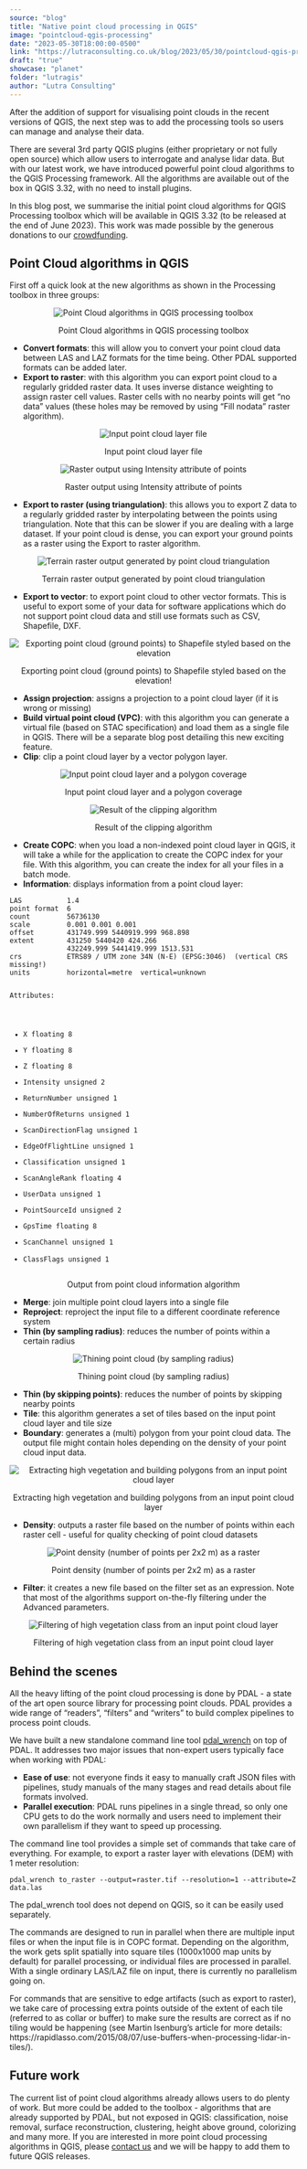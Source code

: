 ```yaml
---
source: "blog"
title: "Native point cloud processing in QGIS"
image: "pointcloud-qgis-processing"
date: "2023-05-30T18:00:00-0500"
link: "https://lutraconsulting.co.uk/blog/2023/05/30/pointcloud-qgis-processing/"
draft: "true"
showcase: "planet"
folder: "lutragis"
author: "Lutra Consulting"
---
```


<p>After the addition of support for visualising point clouds in the recent versions of QGIS, the next step was to add the processing tools so users can manage and analyse their data.</p>

<p>There are several 3rd party QGIS plugins (either proprietary or not fully open source) which allow users to interrogate and analyse lidar data. But with our latest work, we have introduced powerful point cloud algorithms to the QGIS Processing framework. All the algorithms are available out of the box in QGIS 3.32, with no need to install plugins.</p>

<p>In this blog post, we summarise the initial point cloud algorithms for QGIS Processing toolbox which will be available in QGIS 3.32 (to be released at the end of June 2023). This work was made possible by the generous donations to our <a href="https://www.lutraconsulting.co.uk/crowdfunding/pointcloud-processing-qgis/">crowdfunding</a>.</p>

<h2 id="point-cloud-algorithms-in-qgis">Point Cloud algorithms in QGIS</h2>

<p>First off a quick look at the new algorithms as shown in the Processing toolbox in three groups:</p>

<center>
  <p><img alt="Point Cloud algorithms in QGIS processing toolbox" src="https://lutraconsulting.co.uk/img/posts/pc3_processing_toolbox.png" title="Point Cloud algorithms in QGIS processing toolbox" /></p>
  Point Cloud algorithms in QGIS processing toolbox
</center>

<ul>
  <li><strong>Convert formats</strong>: this will allow you to convert your point cloud data between LAS and LAZ formats for the time being. Other PDAL supported formats can be added later.</li>
  <li><strong>Export to raster</strong>: with this algorithm you can export point cloud to a regularly gridded raster data. It uses inverse distance weighting to assign raster cell values. Raster cells with no nearby points will get “no data” values (these holes may be removed by using “Fill nodata” raster algorithm).</li>
</ul>

<center>
  <p><img alt="Input point cloud layer file" src="https://lutraconsulting.co.uk/img/posts/pc3_processing_input.png" title="Input point cloud layer file" /></p>
  Input point cloud layer file
  <p><img alt="Raster output using Intensity attribute of points" src="https://lutraconsulting.co.uk/img/posts/pc3_processing_intensity.png" title="Raster output using Intensity attribute of points" /></p>
  Raster output using Intensity attribute of points
</center>

<ul>
  <li><strong>Export to raster (using triangulation)</strong>: this allows you to export Z data to a regularly gridded raster by interpolating between the points using triangulation. Note that this can be slower if you are dealing with a large dataset. If your point cloud is dense, you can export your ground points as a raster using the Export to raster algorithm.</li>
</ul>

<center>
  <p><img alt="Terrain raster output generated by point cloud triangulation" src="https://lutraconsulting.co.uk/img/posts/pc3_processing_dtm.png" title="Terrain raster output generated by point cloud triangulation" /></p>
  Terrain raster output generated by point cloud triangulation
</center>

<ul>
  <li><strong>Export to vector</strong>: to export point cloud to other vector formats. This is useful to export some of your data for software applications which do not support point cloud data and still use formats such as CSV, Shapefile, DXF.</li>
</ul>

<center>
  <p><img alt="Exporting point cloud (ground points) to Shapefile styled based on the elevation" src="https://lutraconsulting.co.uk/img/posts/pc3_processing_pnt_vector.png" title="Exporting point cloud (ground points) to Shapefile styled based on the elevation" /></p>
  Exporting point cloud (ground points) to Shapefile styled based on the elevation!
</center>

<ul>
  <li><strong>Assign projection</strong>: assigns a projection to a point cloud layer (if it is wrong or missing)</li>
  <li><strong>Build virtual point cloud (VPC)</strong>: with this algorithm you can generate a virtual file (based on STAC specification) and load them as a single file in QGIS. There will be a separate blog post detailing this new exciting feature.</li>
  <li><strong>Clip</strong>: clip a point cloud layer by a vector polygon layer.</li>
</ul>

<center>
  <p><img alt="Input point cloud layer and a polygon coverage" src="https://lutraconsulting.co.uk/img/posts/pc3_processing_clipin.png" title="Input point cloud layer and a polygon coverage" /></p>
  Input point cloud layer and a polygon coverage
  <p><img alt="Result of the clipping algorithm" src="https://lutraconsulting.co.uk/img/posts/pc3_processing_clipout.png" title="Result of the clipping algorithm" /></p>
  Result of the clipping algorithm
</center>

<ul>
  <li><strong>Create COPC</strong>: when you load a non-indexed point cloud layer in QGIS, it will take a while for the application to create the COPC index for your file. With this algorithm, you can create the index for all your files in a batch mode.</li>
  <li><strong>Information</strong>: displays information from a point cloud layer:</li>
</ul>

<div class="highlighter-rouge"><div class="highlight"><pre class="highlight"><code>LAS           1.4
point format  6
count         56736130
scale         0.001 0.001 0.001
offset        431749.999 5440919.999 968.898
extent        431250 5440420 424.266
              432249.999 5441419.999 1513.531
crs           ETRS89 / UTM zone 34N (N-E) (EPSG:3046)  (vertical CRS missing!)
units         horizontal=metre  vertical=unknown

Attributes:
 - X floating 8
 - Y floating 8
 - Z floating 8
 - Intensity unsigned 2
 - ReturnNumber unsigned 1
 - NumberOfReturns unsigned 1
 - ScanDirectionFlag unsigned 1
 - EdgeOfFlightLine unsigned 1
 - Classification unsigned 1
 - ScanAngleRank floating 4
 - UserData unsigned 1
 - PointSourceId unsigned 2
 - GpsTime floating 8
 - ScanChannel unsigned 1
 - ClassFlags unsigned 1
</code></pre></div></div>
<center>
 <p>Output from point cloud information algorithm</p>
</center>

<ul>
  <li><strong>Merge</strong>: join multiple point cloud layers into a single file</li>
  <li><strong>Reproject</strong>: reproject the input file to a different coordinate reference system</li>
  <li><strong>Thin (by sampling radius)</strong>: reduces the number of points within a certain radius</li>
</ul>

<center>
  <p><img alt="Thining point cloud (by sampling radius)" src="https://lutraconsulting.co.uk/img/posts/pc3_processing_thinning.gif" title="Thining point cloud (by sampling radius)" /></p>
  Thining point cloud (by sampling radius)
</center>

<ul>
  <li><strong>Thin (by skipping points)</strong>: reduces the number of points by skipping nearby points</li>
  <li><strong>Tile</strong>: this algorithm generates a set of tiles based on the input point cloud layer and tile size</li>
  <li><strong>Boundary</strong>: generates a (multi) polygon from your point cloud data. The output file might contain holes depending on the density of your point cloud input data.</li>
</ul>

<center>
  <p><img alt="Extracting high vegetation and building polygons from an input point cloud layer" src="https://lutraconsulting.co.uk/img/posts/pc3_processing_boundary.png" title="Extracting high vegetation and building polygons from an input point cloud layer" /></p>
  Extracting high vegetation and building polygons from an input point cloud layer
</center>

<ul>
  <li><strong>Density</strong>: outputs a raster file based on the number of points within each raster cell - useful for quality checking of point cloud datasets</li>
</ul>

<center>
  <p><img alt="Point density (number of points per 2x2 m)  as a raster" src="https://lutraconsulting.co.uk/img/posts/pc3_processing_density.png" title="Point density (number of points per 2x2 m)  as a raster" /></p>
  Point density (number of points per 2x2 m)  as a raster
</center>

<ul>
  <li><strong>Filter</strong>: it creates a new file based on the filter set as an expression. Note that most of the algorithms support on-the-fly filtering under the Advanced parameters.</li>
</ul>

<center>
  <p><img alt="Filtering of high vegetation class from an input point cloud layer" src="https://lutraconsulting.co.uk/img/posts/pc3_processing_filtering.png" title="Filtering of high vegetation class from an input point cloud layer" /></p>
  Filtering of high vegetation class from an input point cloud layer
</center>

<h2 id="behind-the-scenes">Behind the scenes</h2>

<p>All the heavy lifting of the point cloud processing is done by PDAL - a state of the art open source library for processing point clouds. PDAL provides a wide range of “readers”, “filters” and “writers” to build complex pipelines to process point clouds.</p>

<p>We have built a new standalone command line tool <a href="https://github.com/PDAL/wrench">pdal_wrench</a> on top of PDAL. It addresses two major issues that non-expert users typically face when working with PDAL:</p>

<ul>
  <li><strong>Ease of use</strong>: not everyone finds it easy to manually craft JSON files with pipelines, study manuals of the many stages and read details about file formats involved.</li>
  <li><strong>Parallel execution</strong>: PDAL runs pipelines in a single thread, so only one CPU gets to do the work normally and users need to implement their own parallelism if they want to speed up processing.</li>
</ul>

<p>The command line tool provides a simple set of commands that take care of everything. For example, to export a raster layer with elevations (DEM) with 1 meter resolution:</p>

<div class="highlighter-rouge"><div class="highlight"><pre class="highlight"><code>pdal_wrench to_raster --output=raster.tif --resolution=1 --attribute=Z data.las
</code></pre></div></div>

<p>The pdal_wrench tool does not depend on QGIS, so it can be easily used separately.</p>

<p>The commands are designed to run in parallel when there are multiple input files or when the input file is in COPC format. Depending on the algorithm, the work gets split spatially into square tiles (1000x1000 map units by default) for parallel processing, or individual files are processed in parallel. With a single ordinary LAS/LAZ file on input, there is currently no parallelism going on.</p>

<p>For commands that are sensitive to edge artifacts (such as export to raster), we take care of processing extra points outside of the extent of each tile (referred to as collar or buffer) to make sure the results are correct as if no tiling would be happening (see Martin Isenburg’s article for more details: https://rapidlasso.com/2015/08/07/use-buffers-when-processing-lidar-in-tiles/).</p>

<h2 id="future-work">Future work</h2>

<p>The current list of point cloud algorithms already allows users to do plenty of work. But more could be added to the toolbox - algorithms that are already supported by PDAL, but not exposed in QGIS: classification, noise removal, surface reconstruction, clustering, height above ground, colorizing and many more. If you are interested in more point cloud processing algorithms in QGIS, please  <a href="mailto:info@lutraconsulting.co.uk">contact us</a> and we will be happy to add them to future QGIS releases.</p>
